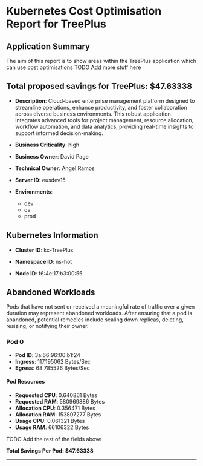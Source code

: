 # Kubernetes Cost Optimisation Report for TreePlus

## Application Summary

The aim of this report is to show areas within the TreePlus application which can use cost optimisations 
 TODO Add more stuff here

## Total proposed savings for TreePlus: $47.63338

- **Description**: Cloud-based enterprise management platform designed to streamline operations, enhance productivity, and foster collaboration across diverse business environments. This robust application integrates advanced tools for project management, resource allocation, workflow automation, and data analytics, providing real-time insights to support informed decision-making.

- **Business Criticality**: high

- **Business Owner**: David Page

- **Technical Owner**: Angel Ramos

- **Server ID**: eusdev15

- **Environments**: 
	 - dev
	- qa
	- prod

## Kubernetes Information
- **Cluster ID**: kc-TreePlus

- **Namespace ID**: ns-hot

- **Node ID**: f6:4e:17:b3:00:55

## Abandoned Workloads
Pods that have not sent or received a meaningful rate of traffic over a given duration may represent abandoned workloads. After ensuring that a pod is abandoned, potential remedies include scaling down replicas, deleting, resizing, or notifying their owner.

### Pod 0
- **Pod ID**: 3a:66:96:00:b1:24
- **Ingress**: 117.195062 Bytes/Sec
- **Egress**: 68.785526 Bytes/Sec
#### Pod Resources
- **Requested CPU**: 0.640861 Bytes
- **Requested RAM**: 580969886 Bytes
- **Allocation CPU**: 0.356471 Bytes
- **Allocation RAM**: 153807277 Bytes
- **Usage CPU**: 0.061321 Bytes
- **Usage RAM**: 66106322 Bytes




 TODO Add the rest of the fields above


**Total Savings Per Pod: $47.63338**


---
